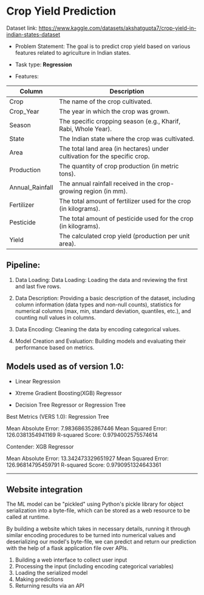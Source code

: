 # Crop Yield Prediction

Dataset link: https://www.kaggle.com/datasets/akshatgupta7/crop-yield-in-indian-states-dataset

* Problem Statement: The goal is to predict crop yield based on various features related to agriculture in Indian states.

* Task type: **Regression**

* Features: 

| **Column**         | **Description**                                                            |
|--------------------|----------------------------------------------------------------------------|
| Crop               | The name of the crop cultivated.                                           |
| Crop_Year          | The year in which the crop was grown.                                      |
| Season             | The specific cropping season (e.g., Kharif, Rabi, Whole Year).             |
| State              | The Indian state where the crop was cultivated.                            |
| Area               | The total land area (in hectares) under cultivation for the specific crop. |
| Production         | The quantity of crop production (in metric tons).                          |
| Annual_Rainfall    | The annual rainfall received in the crop-growing region (in mm).           |
| Fertilizer         | The total amount of fertilizer used for the crop (in kilograms).           |
| Pesticide          | The total amount of pesticide used for the crop (in kilograms).            |
| Yield              | The calculated crop yield (production per unit area).                      |

## Pipeline:

1. Data Loading: Data Loading: Loading the data and reviewing the first and last five rows.

2. Data Description: Providing a basic description of the dataset, including column information (data types and non-null counts), statistics for numerical columns (max, min, standard deviation, quantiles, etc.), and counting null values in columns.

3. Data Encoding: Cleaning the data by encoding categorical values.

4. Model Creation and Evaluation: Building models and evaluating their performance based on metrics.

## Models used as of version 1.0:

* Linear Regression

* Xtreme Gradient Boosting(XGB) Regressor

* Decision Tree Regressor or Regression Tree

Best Metrics (VERS 1.0): Regression Tree

Mean Absolute Error: 7.983686352867446
Mean Squared Error: 126.0381354941169
R-squared Score: 0.9794002575574614

Contender: XGB Regressor

Mean Absolute Error: 13.342473329651927
Mean Squared Error: 126.96814795459791
R-squared Score: 0.9790951324643361

---

## Website integration

The ML model can be "pickled" using Python's pickle library for object serialization into a byte-file, which can be stored as a web resource to be called at runtime.

By building a website which takes in necessary details, running it through similar encoding procedures to be turned into numerical values and deserializing our model's byte-file, we can predict and return our prediction with the help of a flask application file over APIs.

1. Building a web interface to collect user input
2. Processing the input (including encoding categorical variables)
3. Loading the serialized model
4. Making predictions
5. Returning results via an API